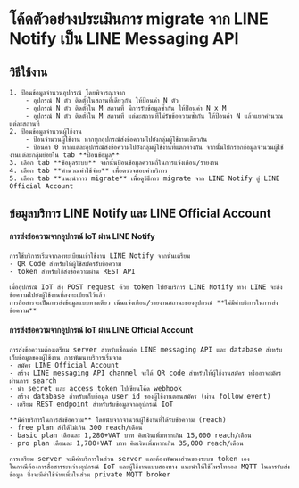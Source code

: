 # โค้ดตัวอย่างประเมินการ migrate จาก LINE Notify เป็น LINE Messaging API
## วิธีใช้งาน    
    1. ป้อนข้อมูลจำนวนอุปกรณ์ โดยพิจารณาจาก
        - อุปกรณ์ N ตัว ติดตั้งในสถานที่เดียวกัน ให้ป้อนค่า N ตัว
        - อุปกรณ์ N ตัว ติดตั้งใน M สถานที่ มีการรับข้อมูลซ้ำกัน ให้ป้อนค่า N x M 
        - อุปกรณ์ N ตัว ติดตั้งใน M สถานที่ แต่ละสถานที่ไม่รับข้อความซ้ำกัน ให้ป้อนค่า N แล้วแยกคำนวณแต่ละสถานที่
    2. ป้อนข้อมูลจำนวนผู้ใช้งาน
        - ป้อนจำนวนผู้ใช้งาน หากทุกอุปกรณ์ส่งข้อความไปยังกลุ่มผู้ใช้งานเดียวกัน 
        - ป้อนค่า 0 หากแต่ละอุปกรณ์ส่งข้อความไปยังกลุ่มผู้ใช้งานที่แตกต่างกัน จากนั้นไปกรอกข้อมูลจำนวนผู้ใช้งานแต่ละกลุ่มย่อยใน tab **ป้อนข้อมูล**
    3. เลือก tab **ข้อมูลระบบ** จากนั้นป้อนข้อมูลความถี่ในการแจ้งเตือน/รายงาน
    4. เลือก tab **คำนวณค่าใช้จ่าย** เพื่อตรวจสอบค่าบริการ
    5. เลือก tab **แนะนำการ migrate** เพื่อดูวิธีการ migrate จาก LINE Notify สู่ LINE Official Account

## ข้อมูลบริการ LINE Notify และ LINE Official Account

#### การส่งข้อความจากอุปกรณ์ IoT ผ่าน LINE Notify 
    การใช้บริการเริ่มจากลงทะเบียนเข้าใช้งาน LINE Notify จากนั้นเตรียม 
    - QR Code สำหรับให้ผู้ใช้สมัครรับข้อความ
    - token สำหรับใช้ส่งข้อความผ่าน REST API
             
    เมื่ออุปกรณ์ IoT ส่ง POST request ด้วย token ไปยังบริการ LINE Notify ทาง LINE จะส่งข้อความไปยังผู้ใช้งานที่ลงทะเบียนไว้แล้ว
    การสื่อสารจะเป็นการส่งข้อมูลแบบทางเดียว เน้นแจ้งเตือน/รายงานสถานะของอุปกรณ์ **ไม่มีค่าบริการในการส่งข้อความ**

#### การส่งข้อความจากอุปกรณ์ IoT ผ่าน LINE Official Account
    การส่งข้อความต้องเตรียม server สำหรับเชื่อมต่อ LINE messaging API และ database สำหรับเก็บข้อมูลของผู้ใช้งาน การพัฒนาบริการเริ่มจาก
    - สมัคร LINE Official Account
    - สร้าง LINE messaging API channel จะได้ QR code สำหรับให้ผู้ใช้งานสมัคร หรืออาจสมัครผ่านการ search
    - นำ secret และ access token ไปเขียนโค้ด webhook 
    - สร้าง database สำหรับเก็บข้อมูล user id ของผู้ใช้งานตอนสมัคร (ผ่าน follow event)
    - เตรียม REST endpoint สำหรับรับข้อมูลจากอุปกรณ์ IoT
    
    **มีค่าบริการในการส่งข้อความ** โดยนับจากจำนวนผู้ใช้งานที่ได้รับข้อความ (reach)
    - free plan ส่งได้ไม่เกิน 300 reach/เดือน
    - basic plan เดือนละ 1,280+VAT บาท คิดเงินเพิ่มหากเกิน 15,000 reach/เดือน
    - pro plan เดือนละ 1,780+VAT บาท คิดเงินเพิ่มหากเกิน 35,000 reach/เดือน 

    การเตรียม server จะมีค่าบริการในส่วน server และต้องพัฒนาส่วนของระบบ token เอง
    ในกรณีต้องการสื่อสารระหว่างอุปกรณ์ IoT และผู้ใช้งานแบบสองทาง แนะนำให้ใช้โพรโทคอล MQTT ในการรับส่งข้อมูล ซึ่งจะมีค่าใช้จ่ายเพิ่มในส่วน private MQTT broker 
